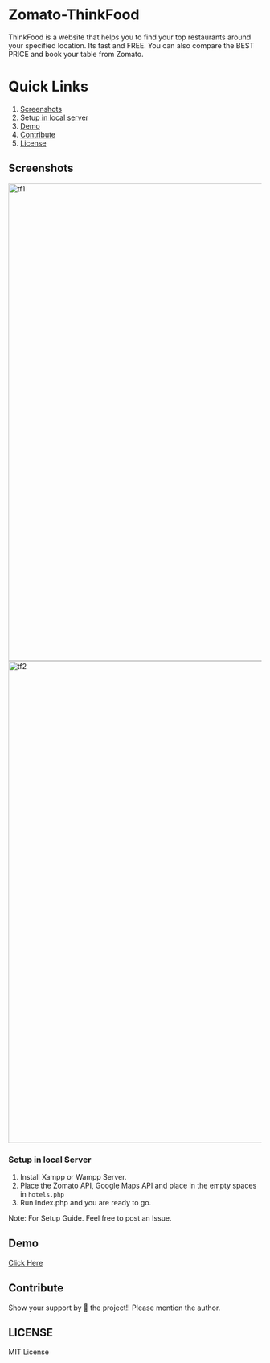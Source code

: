 # Zomato-ThinkFood
ThinkFood is a website that helps you to find your top restaurants around your specified location. Its fast and FREE. You can also compare the BEST PRICE and book your table from Zomato.

# Quick Links
 1. [Screenshots](#screenshots)
 2. [Setup in local server](#setup-in-local-server)
 3. [Demo](#demo)
 4. [Contribute](#contribute)
 5. [License](#license)
 
 ## Screenshots
<img width="950" alt="tf1" src="https://user-images.githubusercontent.com/27961735/41202039-133573f2-6ce1-11e8-88a2-083fac9fe519.PNG">
<img width="959" alt="tf2" src="https://user-images.githubusercontent.com/27961735/41202040-13c93f42-6ce1-11e8-81d4-8f2f8a8fdeb2.PNG">

### Setup in local Server
1. Install Xampp or Wampp Server.
2. Place the Zomato API, Google Maps API and place in the empty spaces in `hotels.php`
3. Run Index.php and you are ready to go.

Note: For Setup Guide. Feel free to post an Issue.

## Demo
[Click Here](http://subhajit.epizy.com/thinkfood/)

## Contribute

Show your support by 🌟 the project!!
Please mention the author.

## LICENSE
MIT License
